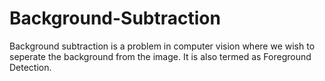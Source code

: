 # Background-Subtraction
Background subtraction is a problem in computer vision where we wish to seperate the background from the image. It is also termed as Foreground Detection.
